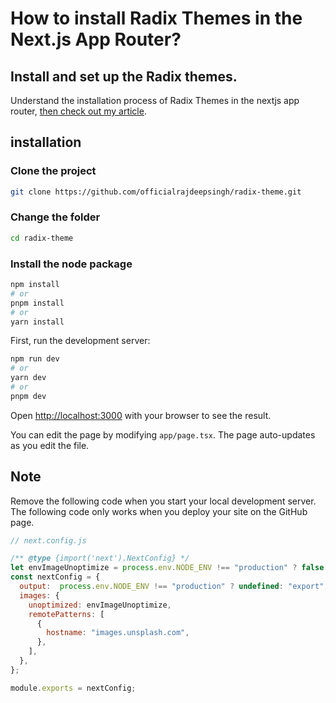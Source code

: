 
# How to install Radix Themes in the Next.js App Router?
## Install and set up the Radix themes.
Understand the installation process of Radix Themes in the nextjs app router, [then check out my article](https://medium.com/frontendweb/how-to-install-material-ui-in-the-next-js-with-the-app-router-10d2a60e41f2).

## installation

### Clone the project
```bash
git clone https://github.com/officialrajdeepsingh/radix-theme.git
```
### Change the folder 
```bash
cd radix-theme
```

### Install the node package
```bash
npm install
# or
pnpm install
# or
yarn install
```

First, run the development server:

```bash
npm run dev
# or
yarn dev
# or
pnpm dev
```

Open [http://localhost:3000](http://localhost:3000) with your browser to see the result.

You can edit the page by modifying `app/page.tsx`. The page auto-updates as you edit the file.

## Note
Remove the following code when you start your local development server. The following code only works when you deploy your site on the GitHub page.

```javascript
// next.config.js

/** @type {import('next').NextConfig} */
let envImageUnoptimize = process.env.NODE_ENV !== "production" ? false : true
const nextConfig = {
  output:  process.env.NODE_ENV !== "production" ? undefined: "export",
  images: {
    unoptimized: envImageUnoptimize,
    remotePatterns: [
      {
        hostname: "images.unsplash.com",
      },
    ],
  },
};

module.exports = nextConfig;

```
